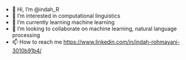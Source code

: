 - 👋 Hi, I’m @indah_R
- 👀 I’m interested in computational linguistics
- 🌱 I’m currently learning machine learning
- 💞️ I’m looking to collaborate on machine learning, natural language processing
- 📫 How to reach me https://www.linkedin.com/in/indah-rohmayani-3010b91b4/

<!---
benisobahasa/benisobahasa is a ✨ special ✨ repository because its `README.md` (this file) appears on your GitHub profile.
You can click the Preview link to take a look at your changes.
--->
